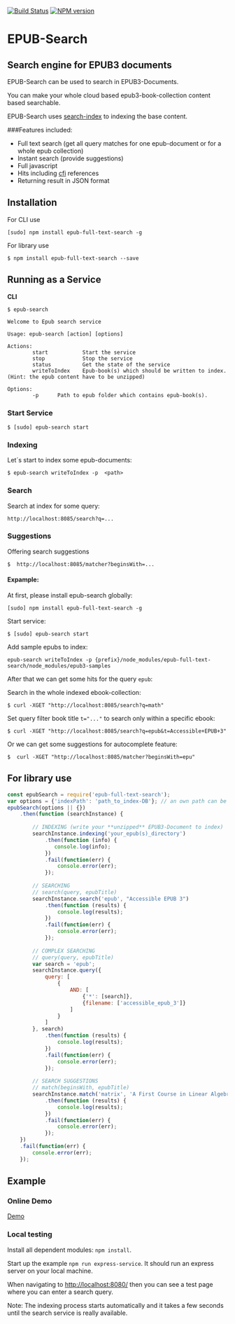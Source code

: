 
[travis-url]: https://travis-ci.org/larsvoigt/epub-full-text-search
[travis-image]: https://travis-ci.org/larsvoigt/epub-full-text-search.svg?branch=master
[npm-url]: https://npmjs.org/package/epub-full-text-search
[npm-version-image]: http://img.shields.io/npm/v/epub-full-text-search.svg?style=flat

[![Build Status][travis-image]][travis-url] [![NPM version][npm-version-image]][npm-url] 

# EPUB-Search
## Search engine for EPUB3 documents 

EPUB-Search can be used to search in EPUB3-Documents.
 
You can make your whole cloud based epub3-book-collection content based searchable.

EPUB-Search uses [search-index](https://github.com/fergiemcdowall/search-index) 
to indexing the base content.

###Features included:

* Full text search (get all query matches for one epub-document or for a whole epub collection)  
* Instant search (provide suggestions)
* Full javascript
* Hits including [cfi](http://www.idpf.org/epub/linking/cfi/epub-cfi.html) references
* Returning result in JSON format

## Installation

For CLI use

```
[sudo] npm install epub-full-text-search -g
```

For library use

```
$ npm install epub-full-text-search --save
```

## Running as a Service 

**CLI**

```
$ epub-search 

Welcome to Epub search service

Usage: epub-search [action] [options]

Actions:
        start           Start the service
        stop            Stop the service
        status          Get the state of the service
        writeToIndex    Epub-book(s) which should be written to index.(Hint: the epub content have to be unzipped)

Options:
        -p      Path to epub folder which contains epub-book(s).

```

### Start Service

```
$ [sudo] epub-search start
```

### Indexing
Let´s start to index some epub-documents: 

```
$ epub-search writeToIndex -p  <path>
```

### Search 

Search at index for some query:

```
http://localhost:8085/search?q=...
```
### Suggestions

Offering search suggestions 

```
$  http://localhost:8085/matcher?beginsWith=...
```

#### Expample:

At first, please install epub-search globally: 

```
[sudo] npm install epub-full-text-search -g
```

Start service: 

```
$ [sudo] epub-search start
```

Add sample epubs to index:

```
epub-search writeToIndex -p {prefix}/node_modules/epub-full-text-search/node_modules/epub3-samples
```

After that we can get some hits for the query ``epub``:

Search in the whole indexed ebook-collection:

```
$ curl -XGET "http://localhost:8085/search?q=math"
```

Set query filter book title ```t="..."``` to search only within a specific ebook:

```
$ curl -XGET "http://localhost:8085/search?q=epub&t=Accessible+EPUB+3"
```

Or we can get some suggestions for autocomplete feature:

```
$  curl -XGET "http://localhost:8085/matcher?beginsWith=epu"
```

## For library use

```javascript
const epubSearch = require('epub-full-text-search');
var options = {'indexPath': 'path_to_index-DB'}; // an own path can be set optional
epubSearch(options || {})
    .then(function (searchInstance) {
        
        // INDEXING (write your **unzipped** EPUB3-Document to index)
        searchInstance.indexing('your_epub(s)_directory')
            .then(function (info) {
               console.log(info);
            })
            .fail(function(err) {
                console.error(err);
            });
       
        // SEARCHING
        // search(query, epubTitle)
        searchInstance.search('epub', "Accessible EPUB 3")
            .then(function (results) {
                console.log(results);
            })
            .fail(function(err) {
                console.error(err);
            });
            
        // COMPLEX SEARCHING
        // query(query, epubTitle)
        var search = 'epub';
        searchInstance.query({
            query: [
                {
                    AND: [
                        {'*': [search]},
                        {filename: ['accessible_epub_3']}
                    ]
                }
            ]
        }, search)
            .then(function (results) {
                console.log(results);
            })
            .fail(function(err) {
                console.error(err);
            });
     
        // SEARCH SUGGESTIONS
        // match(beginsWith, epubTitle)
        searchInstance.match('matrix', 'A First Course in Linear Algebra')
            .then(function (results) {
                console.log(results);
            })
            .fail(function(err) {
                console.error(err);
            });
    })
    .fail(function(err) {
        console.error(err);
    });

``` 
   

## Example

### Online Demo
[Demo](http://protected-dusk-3051.herokuapp.com/)

### Local testing 

Install all dependent modules: ``` npm install ```.

Start up the example ```npm run express-service```. It should run an express server on your local machine.

When navigating to [http://localhost:8080/](http://localhost:8080/) then you can see a test page where you can enter a search query.

Note: The indexing process starts automatically and it takes a few seconds until the search service is really available.    

